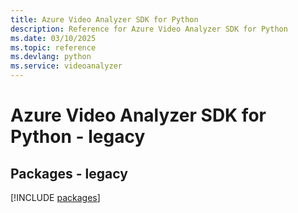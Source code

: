 ```yaml
---
title: Azure Video Analyzer SDK for Python
description: Reference for Azure Video Analyzer SDK for Python
ms.date: 03/10/2025
ms.topic: reference
ms.devlang: python
ms.service: videoanalyzer
---
```

# Azure Video Analyzer SDK for Python - legacy
## Packages - legacy
[!INCLUDE [packages](video-analyzer-index.md)]